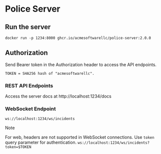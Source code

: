 # Police Server

## Run the server
```
docker run -p 1234:8000 ghcr.io/acmesoftwarellc/police-server:2.0.0
```

## Authorization
Send Bearer token in the Authorization header to access the API endpoints.

```
TOKEN = SHA256 hash of "acmesoftwarellc".
```

### REST API Endpoints
Access the server docs at http://localhost:1234/docs

### WebSocket Endpoint
```ws://localhost:1234/ws/incidents```

> [!NOTE]  
For web, headers are not supported in WebSocket connections. Use `token` query parameter for authentication.
```ws://localhost:1234/ws/incidents?token=$TOKEN```